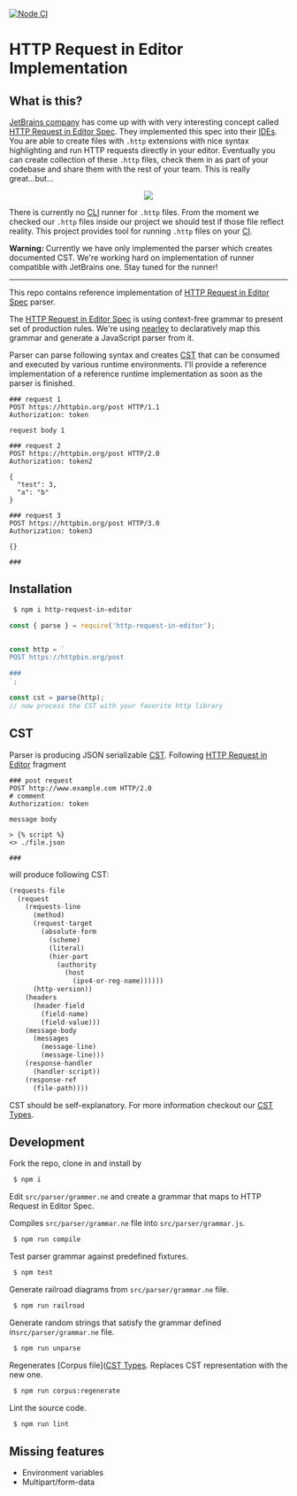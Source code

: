 [![Node CI](https://github.com/char0n/http-request-in-editor/workflows/Node.js%20CI/badge.svg)](https://github.com/char0n/http-request-in-editor/actions?query=workflow%3A%22Node.js+CI%22)

# HTTP Request in Editor Implementation

## What is this?

[JetBrains company](https://www.jetbrains.com/help/idea/http-client-in-product-code-editor.html) has come up with
with very interesting concept called [HTTP Request in Editor Spec](https://github.com/JetBrains/http-request-in-editor-spec/blob/master/spec.md).
They implemented this spec into their [IDEs](https://www.jetbrains.com/help/idea/http-client-in-product-code-editor.html).
You are able to create files with `.http` extensions with nice syntax highlighting and run HTTP requests directly in your editor.
Eventually you can create collection of these `.http` files, check them in as part of your codebase and
share them with the rest of your team. This is really great...but...

<p align="center"><img src="https://resources.jetbrains.com/help/img/idea/2019.3/basic_request.png" /></p>

There is currently no [CLI](https://en.wikipedia.org/wiki/Command-line_interface) runner for `.http` files. From the
moment we checked our `.http` files inside our project we should test if those file reflect reality.
This project provides tool for running `.http` files on your [CI](https://en.wikipedia.org/wiki/Continuous_integration).

**Warning:** Currently we have only implemented the parser which creates documented CST. We're working hard on implementation
of runner compatible with JetBrains one. Stay tuned for the runner!

<hr />

This repo contains reference implementation of [HTTP Request in Editor Spec](https://github.com/JetBrains/http-request-in-editor-spec/blob/master/spec.md) parser.

The [HTTP Request in Editor Spec](https://github.com/JetBrains/http-request-in-editor-spec/blob/master/spec.md) is using context-free grammar to present set of production rules.
We're using [nearley](https://nearley.js.org/) to declaratively map this grammar and generate a JavaScript parser from it.

Parser can parse following syntax and creates [CST](https://en.wikipedia.org/wiki/Parse_tree)
that can be consumed and executed by various runtime environments. I'll provide a reference implementation
of a reference runtime implementation as soon as the parser is finished.

```http request
### request 1
POST https://httpbin.org/post HTTP/1.1
Authorization: token

request body 1

### request 2
POST https://httpbin.org/post HTTP/2.0
Authorization: token2

{
  "test": 3,
  "a": "b"
}

### request 3
POST https://httpbin.org/post HTTP/3.0
Authorization: token3

{}

###
```

## Installation

```sh
 $ npm i http-request-in-editor
```

```js
const { parse } = require('http-request-in-editor');


const http = `
POST https://httpbin.org/post

###
`;

const cst = parse(http);
// now process the CST with your favorite http library
```


## CST

Parser is producing JSON serializable [CST](https://en.wikipedia.org/wiki/Parse_tree). Following [HTTP Request in Editor](https://github.com/JetBrains/http-request-in-editor-spec/blob/master/spec.md) fragment

```http request
### post request
POST http://www.example.com HTTP/2.0
# comment
Authorization: token

message body

> {% script %}
<> ./file.json

###
```

will produce following CST:

```js
(requests-file
  (request
    (requests-line
      (method)
      (request-target
        (absolute-form
          (scheme)
          (literal)
          (hier-part
            (authority
              (host
                (ipv4-or-reg-name))))))
      (http-version))
    (headers
      (header-field
        (field-name)
        (field-value)))
    (message-body
      (messages
        (message-line)
        (message-line)))
    (response-handler
      (handler-script))
    (response-ref
      (file-path))))
```

CST should be self-explanatory. For more information checkout our [CST Types](https://github.com/char0n/http-request-in-editor/tree/master/src/parser/cst).

## Development

Fork the repo, clone in and install by

```sh
 $ npm i
```

Edit `src/parser/grammer.ne` and create a grammar that maps to HTTP Request in Editor Spec.

Compiles `src/parser/grammar.ne` file into `src/parser/grammar.js`.
```sh
 $ npm run compile
```

Test parser grammar against predefined fixtures.
```sh
 $ npm test
```

Generate railroad diagrams from `src/parser/grammar.ne` file.
```sh
 $ npm run railroad
```

Generate random strings that satisfy the grammar defined in`src/parser/grammar.ne` file.
```sh
 $ npm run unparse
```

Regenerates [Corpus file]([CST Types](https://github.com/char0n/http-request-in-editor/tree/master/test/corpus/corpus.txt). Replaces CST representation with the new one.
```sh
 $ npm run corpus:regenerate
```

Lint the source code.
```sh
 $ npm run lint
```

## Missing features

 - Environment variables
 - Multipart/form-data
